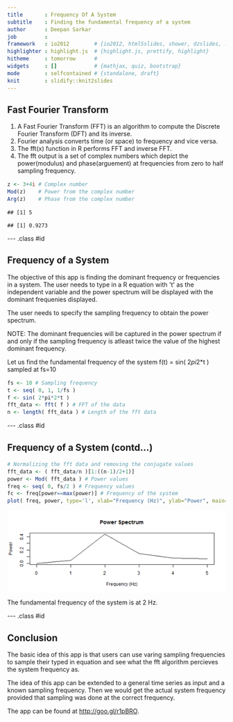 ```yaml
---
title       : Frequency Of A System
subtitle    : Finding the fundamental frequency of a system
author      : Deepan Sarkar
job         : 
framework   : io2012        # {io2012, html5slides, shower, dzslides, ...}
highlighter : highlight.js  # {highlight.js, prettify, highlight}
hitheme     : tomorrow      # 
widgets     : []            # {mathjax, quiz, bootstrap}
mode        : selfcontained # {standalone, draft}
knit        : slidify::knit2slides
---
```


## Fast Fourier Transform

1. A Fast Fourier Transform (FFT) is an algorithm to compute the Discrete Fourier Transform (DFT) and its inverse.
2. Fourier analysis converts time (or space) to frequency and vice versa.
3. The fft(x) function in R performs FFT and inverse FFT.
4. The fft output is a set of complex numbers which depict the power(modulus) and phase(arguement) at frequencies from zero to half sampling frequency.
  

```r
z <- 3+4i # Complex number
Mod(z)    # Power from the complex number
Arg(z)    # Phase from the complex number
```

```
## [1] 5
```

```
## [1] 0.9273
```

--- .class #id 

## Frequency of a System

The objective of this app is finding the dominant frequency or frequencies in a system. The user needs to type in a R equation with 't' as the independent variable and the power spectrum will be displayed with the dominant frequenies displayed.
    
The user needs to specify the sampling frequency to obtain the power spectrum.
    
NOTE: The dominant frequencies will be captured in the power spectrum if and only if the sampling frequency is atleast twice the value of the highest dominant frequency.
    
Let us find the fundamental frequency of the system 
f(t) = sin( 2*pi*2*t ) sampled at fs=10


```r
fs <- 10 # Sampling frequency
t <- seq( 0, 1, 1/fs )
f <- sin( 2*pi*2*t )
fft_data <- fft( f ) # FFT of the data
n <- length( fft_data ) # Length of the fft data
```

--- .class #id 

## Frequency of a System (contd...)


```r
# Normalizing the fft data and removing the conjugate values
fft_data <- ( fft_data/n )[1:((n-1)/2+1)]
power <- Mod( fft_data ) # Power values
freq <- seq( 0, fs/2 ) # Frequency values
fc <- freq[power==max(power)] # Frequency of the system
plot( freq, power, type='l', xlab="Frequency (Hz)", ylab="Power", main="Power Spectrum" )
```

<img src="assets/fig/unnamed-chunk-3.png" title="plot of chunk unnamed-chunk-3" alt="plot of chunk unnamed-chunk-3" style="display: block; margin: auto;" />

The fundamental frequency of the system is at 2 Hz.

--- .class #id 

## Conclusion

The basic idea of this app is that users can use varing sampling frequencies to sample their typed in equation and see what the fft algorithm percieves the system frequency as.
    
The idea of this app can be extended to a general time series as input and a known sampling frequency. Then we would get the actual system frequency provided that sampling was done at the correct frequency.
    
The app can be found at http://goo.gl/r1pBRO.
